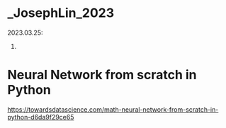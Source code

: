 # _JosephLin_2023

2023.03.25:

1. 

# Neural Network from scratch in Python

https://towardsdatascience.com/math-neural-network-from-scratch-in-python-d6da9f29ce65
